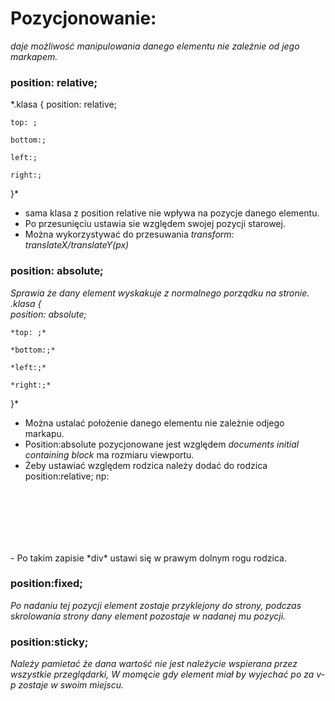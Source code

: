 # Pozycjonowanie:
_daje możliwość manipulowania danego elementu nie zależnie od jego markapem._
### position: relative; ###  
*.klasa {
    position: relative;
    
    top: ;
    
    bottom:;
    
    left:;
    
    right:;
    
}*
- sama klasa z position relative nie wpływa na pozycje danego elementu.
- Po przesunięciu ustawia sie względem swojej pozycji starowej.
- Można wykorzystywać do przesuwania *transform: translateX/translateY(px)* 
### position: absolute; ###
_Sprawia że dany element wyskakuje z normalnego porządku na stronie._
*.klasa {*  
    *position: absolute;*  
    
    *top: ;*  
    
    *bottom:;*  
    
    *left:;*  
    
    *right:;*  
    
}*
- Można ustalać położenie danego elementu nie zależnie odjego markapu.
- Position:absolute pozycjonowane jest względem _*documents initial containing block*_ ma rozmiaru viewportu.
- Żeby ustawiać względem rodzica należy dodać do rodzica position:relative; np:

<style>
.box {  
    width:100px;  
    height:100px;  
}  
.container {  
    position:relative;  
    display:flex;  
    flex-wrap:wrap;  
}  
.absolute {  
    position:absolute;  
    bottom:0;  
    right:0;  
}  
</style>  
<body>  
    <div class="container">  
        <div class="box"></div>  
        <div class="box"></div>  
        <div class="box absolute"></div>  
        <div class="box"></div>  
        <div class="box "></div>  
    </div>  
</body>  
- Po takim zapisie *div* ustawi się w prawym dolnym rogu rodzica.

### position:fixed; ###
_Po nadaniu tej pozycji element zostaje przyklejony do strony, podczas skrolowania strony dany element pozostaje w nadanej mu pozycji._

### position:sticky; ###
_Należy pamietać że dana wartość nie jest należycie wspierana przez wszystkie przeglądarki,_
_W momęcie gdy element miał by wyjechać po za v-p zostaje w swoim miejscu._
